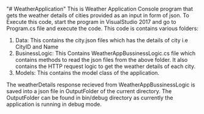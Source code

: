 "# WeatherApplication" 
This is Weather Application Console program that gets the weather details of cities provided as an input in form of json.
To Execute this code, start the program in VisualStudio 2017 and go to Program.cs file and execute the code.
This code is contains various folders:
  1. Data: This contains the city.json files which has the details of city i.e CityID and Name
  2. BusinessLogic: This Contains WeatherAppBussinessLogic.cs file which contains methods to read the json files from the above folder. It also contains the HTTP request logic to get the weather details of each city.
  3. Models: This contains the model class of the application.
 
 The weatherDetails response recieved from WeatherAppBussinessLogic is saved into a json file in OutputFolder of the current directory. The OutputFolder can be found in bin/debug directory as currently the application is running in debug mode.
  
